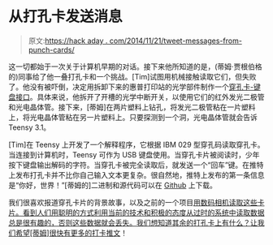 # 从打孔卡发送消息

> 原文:[https://hack aday . com/2014/11/21/tweet-messages-from-punch-cards/](https://hackaday.com/2014/11/21/tweet-messages-from-punch-cards/)

这一切都始于一次关于计算机早期的对话。接下来他所知道的是，(蒂姆·贾根伯格的)同事给了他一叠打孔卡和一个挑战。[Tim]试图用机械接触读取它们，但失败了。他没有被吓倒，决定用拆卸下来的惠普打印站的光学部件制作一个[穿孔卡-键盘接口](http://tim.jagenberg.info/2014/11/21/punchcard2keyboard/)。具体来说，他拆开了开槽的光学中断开关，以使用它们的红外发光二极管和光电晶体管。接下来，[蒂姆]在两片塑料上钻孔，将发光二极管粘在一片塑料上，将光电晶体管粘在另一片塑料上。只要探测到一个洞，光电晶体管就会告诉 Teensy 3.1。

[Tim]在 Teensy 上开发了一个解释程序，它根据 IBM 029 型穿孔码读取穿孔卡。当连接到计算机时，Teensy 可作为 USB 键盘使用。当穿孔卡片被阅读时，少年按下键盘输出解码的字符。当穿孔卡被完全读取后，就发送一个“回车”键。在推特上发布打孔卡并不比你自己输入文本更复杂。很自然地，推特上发布的第一条信息是“你好，世界！”[蒂姆的]二进制和源代码可以在 [Github](https://github.com/TimJay/PunchCard2Keyboard) 上下载。

我们很喜欢报道穿孔卡片的背景故事，以及之前的一个项目[用数码相机读取这些卡片。看到人们用聪明的方式利用当前的技术和积极的态度从过时的系统中读取数据总是很有趣的，否则这些数据就会丢失。我们想知道其余的打孔卡上有什么？让我们希望[蒂姆]很快有更多的](http://hackaday.com/2012/07/30/reading-punch-cards-with-an-arduino-and-digital-camera/)[打卡推文](https://twitter.com/punchcard_gw)！